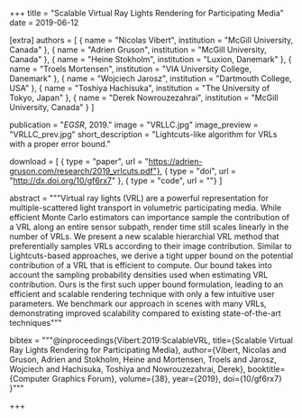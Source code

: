 +++
title = "Scalable Virtual Ray Lights Rendering for Participating Media"
date = 2019-06-12

[extra]
authors = [
    { name = "Nicolas Vibert", institution = "McGill University, Canada" }, 
    { name = "Adrien Gruson", institution = "McGill University, Canada" },
    { name = "Heine Stokholm", institution = "Luxion, Danemark" }, 
    { name = "Troels Mortensen", institution = "VIA University College, Danemark" }, 
    { name = "Wojciech Jarosz", institution = "Dartmouth College, USA" },
    { name = "Toshiya Hachisuka", institution = "The University of Tokyo, Japan" }, 
    { name = "Derek Nowrouzezahrai", institution = "McGill University, Canada" }
]

publication = "*EGSR*, 2019."
image = "VRLLC.jpg"
image_preview = "VRLLC_prev.jpg"
short_description = "Lightcuts-like algorithm for VRLs with a proper error bound."

download = [
    { type = "paper", url = "https://adrien-gruson.com/research/2019_vrlcuts.pdf"},
    { type = "doi", url = "http://dx.doi.org/10/gf6rx7" },
    { type = "code", url = ""}
]

abstract = """Virtual ray lights (VRL) are a powerful representation for multiple-scattered light transport in volumetric participating media. While efficient Monte Carlo estimators can importance sample the contribution of a VRL along an entire sensor subpath, render time still scales linearly in the number of VRLs. We present a new scalable hierarchial VRL method that preferentially samples VRLs according to their image contribution. Similar to Lightcuts-based approaches, we derive a tight upper bound on the potential contribution of a VRL that is efficient to compute. Our bound takes into account the sampling probability densities used when estimating VRL contribution. Ours is the first such upper bound formulation, leading to an efficient and scalable rendering technique with only a few intuitive user parameters. We benchmark our approach in scenes with many VRLs, demonstrating improved scalability compared to existing state-of-the-art techniques"""

bibtex = """@inproceedings{Vibert:2019:ScalableVRL,
  title={Scalable Virtual Ray Lights Rendering for Participating Media},
  author={Vibert, Nicolas and Gruson, Adrien and Stokholm, Heine and Mortensen, Troels and Jarosz, Wojciech and Hachisuka, Toshiya and Nowrouzezahrai, Derek},
  booktitle={Computer Graphics Forum},
  volume={38},
  year={2019},
  doi={10/gf6rx7}
}"""

+++
